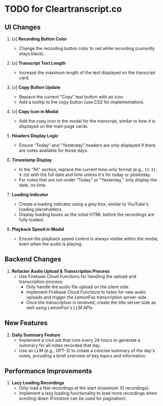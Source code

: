 # TODO for Cleartranscript.co

## UI Changes

1. [x] **Recording Button Color**
   - Change the recording button color to red while recording (currently stays black).

2. [x] **Transcript Text Length**
   - Increase the maximum length of the text displayed on the transcript card.

3. [x] **Copy Button Update**
   - Replace the current "Copy" text button with an icon.
   - Add a tooltip to the copy button (use CSS for implementation).

4. [x] **Copy Icon in Modal**
   - Add the copy icon in the modal for the transcript, similar to how it is displayed on the main page cards.

5. **Headers Display Logic**
   - Ensure "Today" and "Yesterday" headers are only displayed if there are notes available for those days.

6. **Timestamp Display**
   - In the "All" section, replace the current time-only format (e.g., `13:32, 9:33`) with the full date and time unless it's for today or yesterday.
   - For notes that are not under "Today" or "Yesterday," only display the date, no time.

7. **Loading Indicator**
   - Create a loading indicator using a grey box, similar to YouTube's loading placeholders.
   - Display loading boxes as the initial HTML before the recordings are fully loaded.

8. **Playback Speed in Modal**
   - Ensure the playback speed control is always visible within the modal, even when the audio is playing.

## Backend Changes

1. **Refactor Audio Upload & Transcription Process**
   - Use Firebase Cloud Functions for handling the upload and transcription process:
     - Only handle the audio file upload on the client side.
     - Implement Firebase Cloud Functions to listen for new audio uploads and trigger the LemonFox transcription server-side.
     - Once the transcription is received, create the title server-side as well using LemonFox's LLM APIs.

## New Features

2. **Daily Summary Feature**
   - Implement a cron job that runs every 24 hours to generate a summary for all notes recorded that day.
   - Use an LLM (e.g., GPT-3) to create a concise summary of the day's notes, providing a brief overview of key topics and information.

## Performance Improvements

1. **Lazy Loading Recordings**
   - Only load a few recordings at the start (maximum 10 recordings).
   - Implement a lazy loading functionality to load more recordings when scrolling down (Firestore can be used for pagination).